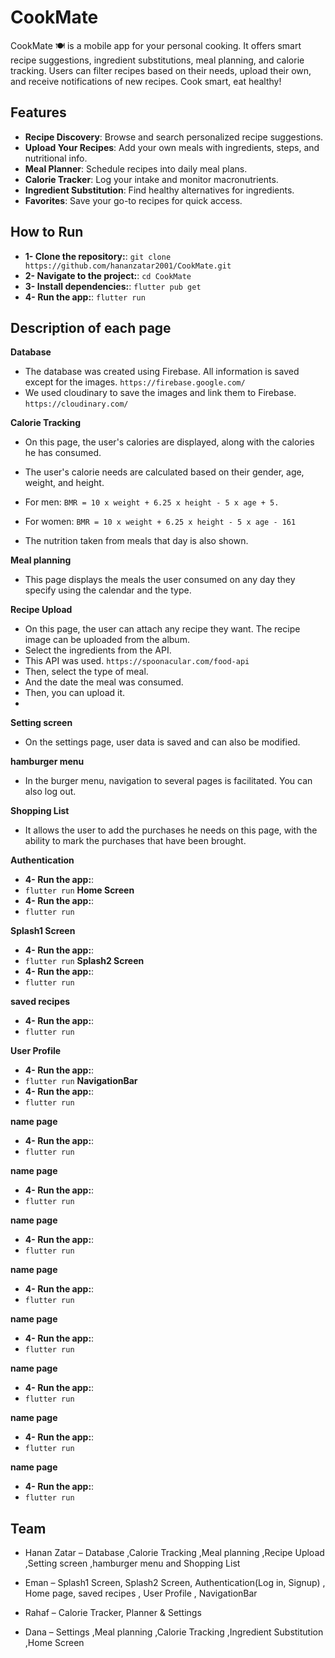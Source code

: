 # CookMate
CookMate 🍽️ is a mobile app for your personal cooking. It offers smart recipe suggestions, ingredient substitutions, meal planning, and calorie tracking. Users can filter recipes based on their needs, upload their own, and receive notifications of new recipes. Cook smart, eat healthy!

## Features

-  **Recipe Discovery**: Browse and search personalized recipe suggestions.
-  **Upload Your Recipes**: Add your own meals with ingredients, steps, and nutritional info.
-  **Meal Planner**: Schedule recipes into daily meal plans.
-  **Calorie Tracker**: Log your intake and monitor macronutrients.
-  **Ingredient Substitution**: Find healthy alternatives for ingredients.
-  **Favorites**: Save your go-to recipes for quick access.

## How to Run

-  **1- Clone the repository:**:
  `git clone https://github.com/hananzatar2001/CookMate.git`
-  **2- Navigate to the project:**:
  `cd CookMate`
-  **3- Install dependencies:**:
   `flutter pub get`
-  **4- Run the app:**:
   `flutter run`
  
## Description of each page

**Database**
-  The database was created using Firebase. All information is saved except for the images.
   `https://firebase.google.com/`
-  We used cloudinary to save the images and link them to Firebase.
  `https://cloudinary.com/`

**Calorie Tracking**
-  On this page, the user's calories are displayed, along with the calories he has consumed.
-  The user's calorie needs are calculated based on their gender, age, weight, and height.
-  For men:
   `BMR = 10 x weight + 6.25 x height - 5 x age + 5.`
-  For women:
   `BMR = 10 x weight + 6.25 x height - 5 x age - 161`
   
-  The nutrition taken from meals that day is also shown.
   
**Meal planning**
-  This page displays the meals the user consumed on any day they specify using the calendar and the type.

**Recipe Upload**
-  On this page, the user can attach any recipe they want. The recipe image can be uploaded from the album.
-  Select the ingredients from the API.
-  This API was used.
  `https://spoonacular.com/food-api`
-  Then, select the type of meal.
-  And the date the meal was consumed.
-  Then, you can upload it.
-  
**Setting screen**
- On the settings page, user data is saved and can also be modified.

**hamburger menu**
- In the burger menu, navigation to several pages is facilitated. You can also log out.
  
**Shopping List**
-  It allows the user to add the purchases he needs on this page, with the ability to mark the purchases that have been brought.
  
**Authentication**
-  **4- Run the app:**:
-  `flutter run`
**Home Screen**
-  **4- Run the app:**:
-  `flutter run`

**Splash1 Screen**
-  **4- Run the app:**:
-  `flutter run`
**Splash2 Screen**
-  **4- Run the app:**:
-  `flutter run`

**saved recipes**
-  **4- Run the app:**:
-  `flutter run`
  
**User Profile**
-  **4- Run the app:**:
-  `flutter run`
**NavigationBar**
-  **4- Run the app:**:
-  `flutter run`

**name page**
-  **4- Run the app:**:
-  `flutter run`
  
**name page**
-  **4- Run the app:**:
-  `flutter run`

**name page**
-  **4- Run the app:**:
-  `flutter run`
  
**name page**
-  **4- Run the app:**:
-  `flutter run`

**name page**
-  **4- Run the app:**:
-  `flutter run`
  
**name page**
-  **4- Run the app:**:
-  `flutter run`

**name page**
-  **4- Run the app:**:
-  `flutter run`
  
**name page**
-  **4- Run the app:**:
-  `flutter run`


## Team
- Hanan Zatar – Database ,Calorie Tracking ,Meal planning ,Recipe Upload ,Setting screen ,hamburger menu and Shopping List 

- Eman – Splash1 Screen, Splash2 Screen, Authentication(Log in, Signup) , Home page, saved recipes , User Profile , NavigationBar

- Rahaf – Calorie Tracker, Planner & Settings

- Dana – Settings ,Meal planning ,Calorie Tracking ,Ingredient Substitution ,Home Screen
